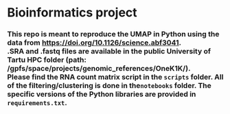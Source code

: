# Bioinformatics project 


### This repo is meant to reproduce the UMAP in Python using the data from https://doi.org/10.1126/science.abf3041. <br> .SRA and .fastq files are available in the public University of Tartu HPC folder (path: /gpfs/space/projects/genomic_references/OneK1K/). <br> Please find the RNA count matrix script in the <code>scripts</code> folder. All of the filtering/clustering is done in the<code>notebooks</code> folder. The specific versions of the Python libraries are provided in <code>requirements.txt</code>.

